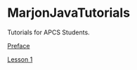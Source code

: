 # MarjonJavaTutorials

Tutorials for APCS Students.

<a href="./preface.html" target="_blank" rel="noreferrer">Preface</a>

<a href="./1.html" target="_blank" rel="noreferrer">Lesson 1</a>
